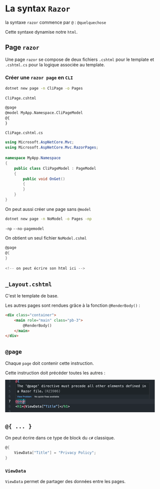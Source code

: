 # La syntax `Razor`

la syntaxe `razor` commence par `@` : `@quelquechose`

Cette syntaxe dynamise notre `html`.



## Page `razor`

Une page `razor` se compose de deux fichiers `.cshtml` pour le template et `.cshtml.cs` pour la logique associée au template.

### Créer une `razor page` en `CLI`

```bash
dotnet new page -n CliPage -o Pages
```

`CliPage.cshtml`

```html
@page
@model MyApp.Namespace.CliPageModel
@{
}
```

`CliPage.cshtml.cs`

```cs
using Microsoft.AspNetCore.Mvc;
using Microsoft.AspNetCore.Mvc.RazorPages;

namespace MyApp.Namespace
{
    public class CliPageModel : PageModel
    {
        public void OnGet()
        {
        }
    }
}
```

On peut aussi créer une page sans `@model`

```bash
dotnet new page -n NoModel -o Pages -np
```

`-np` `--no-pagemodel`

On obtient un seul fichier `NoModel.cshml`

```cs
@page
@{
}

<!-- on peut écrire son html ici -->
```



## `_Layout.cshtml`

C'est le template de base.

Les autres pages sont rendues grâce à la fonction `@RenderBody()` :

```html
<div class="container">
    <main role="main" class="pb-3">
        @RenderBody()
    </main>
</div>
```



## `@page`

Chaque `page` doit contenir cette instruction.

Cette instruction doit précéder toutes les autres :

<img src="assets/define-page-before-everithiong-hrk.png" alt="define-page-before-everithiong-hrk" style="zoom:50%;" /> 



## `@{ ... }`

On peut écrire dans ce type de block du `c#` classique.

```cs
@{
    ViewData["Title"] = "Privacy Policy";
}
```

### `ViewData`

`ViewData` permet de partager des données entre les pages.















